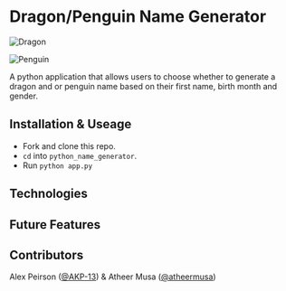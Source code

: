 # Dragon/Penguin Name Generator

![Dragon](https://res.cloudinary.com/de8a23w1z/image/upload/v1600597388/python_name_generator/Screenshot_2020-09-20_at_11.19.19_ec3exd.png "Dragon Name")

![Penguin](https://res.cloudinary.com/de8a23w1z/image/upload/v1600597388/python_name_generator/Screenshot_2020-09-20_at_11.20.29_cyfd8j.png "Penguin Name")

A python application that allows users to choose whether to generate a dragon and or penguin name based on their first name, birth month and gender.

## Installation & Useage

- Fork and clone this repo.
- `cd` into `python_name_generator`.
- Run `python app.py`

## Technologies

## Future Features

## Contributors
Alex Peirson ([@AKP-13](https://github.com/AKP-13)) & Atheer Musa ([@atheermusa](https://github.com/atheermusa))